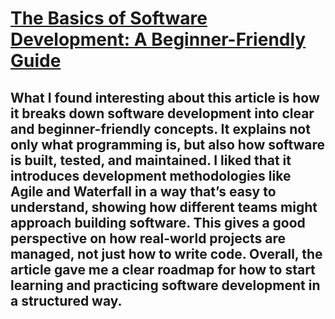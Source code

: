 # [The Basics of Software Development: A Beginner-Friendly Guide](https://wazobia.tech/blog/development/the-basics-of-software-development-a-beginner-friendly-guide?utm_source=chatgpt.com)

## What I found interesting about this article is how it breaks down software development into clear and beginner-friendly concepts. It explains not only what programming is, but also how software is built, tested, and maintained. I liked that it introduces development methodologies like Agile and Waterfall in a way that’s easy to understand, showing how different teams might approach building software. This gives a good perspective on how real-world projects are managed, not just how to write code. Overall, the article gave me a clear roadmap for how to start learning and practicing software development in a structured way.